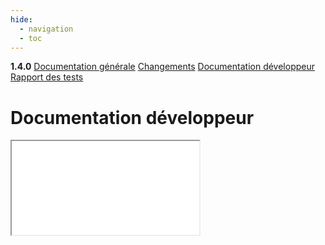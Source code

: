 ```yaml
---
hide:
  - navigation
  - toc
---
```


<div id="version_menu">
  <b>1.4.0</b>
  <a href="../">Documentation générale</a>
  <a href="../CHANGELOG/">Changements</a>
  <a href="../DOCUMENTATION/">Documentation développeur</a>
  <a href="../TESTS/">Rapport des tests</a>
</div>

# Documentation développeur

<iframe src="../rok4/index.html"></iframe>